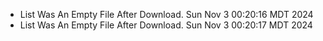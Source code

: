 *  List Was An Empty File After Download. Sun Nov  3 00:20:16 MDT 2024
*  List Was An Empty File After Download. Sun Nov  3 00:20:17 MDT 2024
